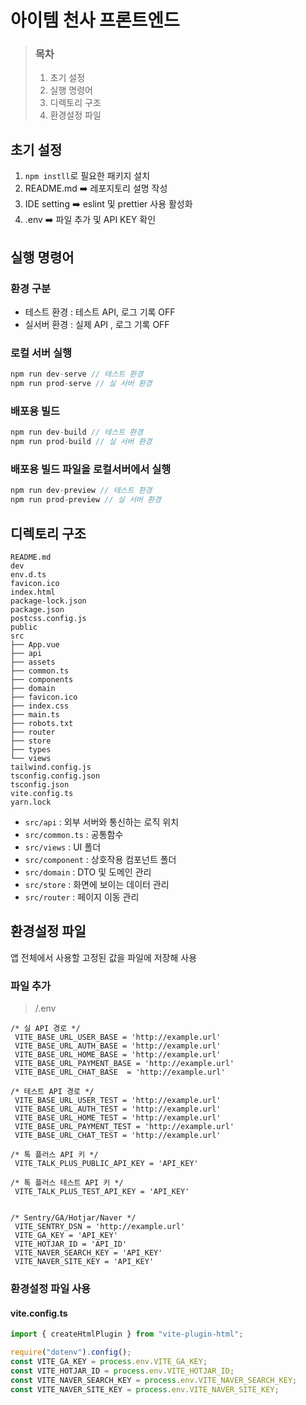 # 아이템 천사 프론트엔드

> ### 목차
>
> 1. 초기 설정
> 2. 실행 명령어
> 3. 디렉토리 구조
> 4. 환경설정 파일

## 초기 설정

1. `npm instll`로 필요한 패키지 설치
2. README.md ➡️ 레포지토리 설명 작성
3. IDE setting ➡️ eslint 및 prettier 사용 활성화
4. .env ➡️ 파일 추가 및 API KEY 확인

## 실행 명령어

### 환경 구분

- 테스트 환경 : 테스트 API, 로그 기록 OFF
- 실서버 환경 : 실제 API , 로그 기록 OFF

### 로컬 서버 실행

```jsx
npm run dev-serve // 테스트 환경
npm run prod-serve // 실 서버 환경
```

### 배포용 빌드

```jsx
npm run dev-build // 테스트 환경
npm run prod-build // 실 서버 환경
```

### 배포용 빌드 파일을 로컬서버에서 실행

```jsx
npm run dev-preview // 테스트 환경
npm run prod-preview // 실 서버 환경
```

## 디렉토리 구조

```text
README.md
dev
env.d.ts
favicon.ico
index.html
package-lock.json
package.json
postcss.config.js
public
src
├── App.vue
├── api
├── assets
├── common.ts
├── components
├── domain
├── favicon.ico
├── index.css
├── main.ts
├── robots.txt
├── router
├── store
├── types
└── views
tailwind.config.js
tsconfig.config.json
tsconfig.json
vite.config.ts
yarn.lock
```

- `src/api` : 외부 서버와 통신하는 로직 위치
- `src/common.ts` : 공통함수
- `src/views` : UI 폴더
- `src/component` : 상호작용 컴포넌트 폴더
- `src/domain` : DTO 및 도메인 관리
- `src/store` : 화면에 보이는 데이터 관리
- `src/router` : 페이지 이동 관리

## 환경설정 파일

앱 전체에서 사용할 고정된 값을 파일에 저장해 사용

### 파일 추가

> /.env

```text
/* 실 API 경로 */
 VITE_BASE_URL_USER_BASE = 'http://example.url'
 VITE_BASE_URL_AUTH_BASE = 'http://example.url'
 VITE_BASE_URL_HOME_BASE = 'http://example.url'
 VITE_BASE_URL_PAYMENT_BASE = 'http://example.url'
 VITE_BASE_URL_CHAT_BASE  = 'http://example.url'

/* 테스트 API 경로 */
 VITE_BASE_URL_USER_TEST = 'http://example.url'
 VITE_BASE_URL_AUTH_TEST = 'http://example.url'
 VITE_BASE_URL_HOME_TEST = 'http://example.url'
 VITE_BASE_URL_PAYMENT_TEST = 'http://example.url'
 VITE_BASE_URL_CHAT_TEST = 'http://example.url'

/* 톡 플러스 API 키 */
 VITE_TALK_PLUS_PUBLIC_API_KEY = 'API_KEY'

/* 톡 플러스 테스트 API 키 */
 VITE_TALK_PLUS_TEST_API_KEY = 'API_KEY'


/* Sentry/GA/Hotjar/Naver */
 VITE_SENTRY_DSN = 'http://example.url'
 VITE_GA_KEY = 'API_KEY'
 VITE_HOTJAR_ID = 'API_ID'
 VITE_NAVER_SEARCH_KEY = 'API_KEY'
 VITE_NAVER_SITE_KEY = 'API_KEY'
```

### 환경설정 파일 사용

#### vite.config.ts

```typescript
import { createHtmlPlugin } from "vite-plugin-html";

require("dotenv").config();
const VITE_GA_KEY = process.env.VITE_GA_KEY;
const VITE_HOTJAR_ID = process.env.VITE_HOTJAR_ID;
const VITE_NAVER_SEARCH_KEY = process.env.VITE_NAVER_SEARCH_KEY;
const VITE_NAVER_SITE_KEY = process.env.VITE_NAVER_SITE_KEY;
```
